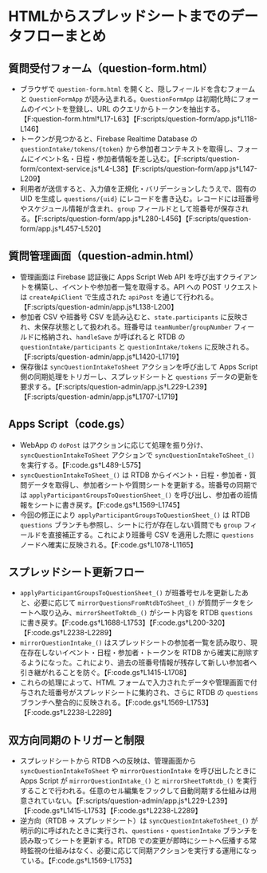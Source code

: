 # HTMLからスプレッドシートまでのデータフローまとめ

## 質問受付フォーム（question-form.html）
- ブラウザで `question-form.html` を開くと、隠しフィールドを含むフォームと `QuestionFormApp` が読み込まれる。`QuestionFormApp` は初期化時にフォームのイベントを登録し、URL のクエリからトークンを抽出する。【F:question-form.html†L17-L63】【F:scripts/question-form/app.js†L118-L146】
- トークンが見つかると、Firebase Realtime Database の `questionIntake/tokens/{token}` から参加者コンテキストを取得し、フォームにイベント名・日程・参加者情報を差し込む。【F:scripts/question-form/context-service.js†L4-L38】【F:scripts/question-form/app.js†L147-L209】
- 利用者が送信すると、入力値を正規化・バリデーションしたうえで、固有の UID を生成し `questions/{uid}` にレコードを書き込む。レコードには班番号やスケジュール情報が含まれ、`group` フィールドとして班番号が保存される。【F:scripts/question-form/app.js†L280-L456】【F:scripts/question-form/app.js†L457-L520】

## 質問管理画面（question-admin.html）
- 管理画面は Firebase 認証後に Apps Script Web API を呼び出すクライアントを構築し、イベントや参加者一覧を取得する。API への POST リクエストは `createApiClient` で生成された `apiPost` を通じて行われる。【F:scripts/question-admin/app.js†L138-L200】
- 参加者 CSV や班番号 CSV を読み込むと、`state.participants` に反映され、未保存状態として扱われる。班番号は `teamNumber`/`groupNumber` フィールドに格納され、`handleSave` が呼ばれると RTDB の `questionIntake/participants` と `questionIntake/tokens` に反映される。【F:scripts/question-admin/app.js†L1420-L1719】
- 保存後は `syncQuestionIntakeToSheet` アクションを呼び出して Apps Script 側の同期処理をトリガーし、スプレッドシートと `questions` データの更新を要求する。【F:scripts/question-admin/app.js†L229-L239】【F:scripts/question-admin/app.js†L1707-L1719】

## Apps Script（code.gs）
- WebApp の `doPost` はアクションに応じて処理を振り分け、`syncQuestionIntakeToSheet` アクションで `syncQuestionIntakeToSheet_()` を実行する。【F:code.gs†L489-L575】
- `syncQuestionIntakeToSheet_()` は RTDB からイベント・日程・参加者・質問データを取得し、参加者シートや質問シートを更新する。班番号の同期では `applyParticipantGroupsToQuestionSheet_()` を呼び出し、参加者の班情報をシートに書き戻す。【F:code.gs†L1569-L1745】
- 今回の修正により `applyParticipantGroupsToQuestionSheet_()` は RTDB `questions` ブランチも参照し、シートに行が存在しない質問でも `group` フィールドを直接補正する。これにより班番号 CSV を適用した際に `questions` ノードへ確実に反映される。【F:code.gs†L1078-L1165】

## スプレッドシート更新フロー
- `applyParticipantGroupsToQuestionSheet_()` が班番号セルを更新したあと、必要に応じて `mirrorQuestionsFromRtdbToSheet_()` が質問データをシートへ取り込み、`mirrorSheetToRtdb_()` がシート内容を RTDB `questions` に書き戻す。【F:code.gs†L1688-L1753】【F:code.gs†L200-320】【F:code.gs†L2238-L2289】
- `mirrorQuestionIntake_()` はスプレッドシートの参加者一覧を読み取り、現在存在しないイベント・日程・参加者・トークンを RTDB から確実に削除するようになった。これにより、過去の班番号情報が残存して新しい参加者へ引き継がれることを防ぐ。【F:code.gs†L1415-L1708】
- これらの処理によって、HTML フォームで入力されたデータや管理画面で付与された班番号がスプレッドシートに集約され、さらに RTDB の `questions` ブランチへ整合的に反映される。【F:code.gs†L1569-L1753】【F:code.gs†L2238-L2289】

## 双方向同期のトリガーと制限
- スプレッドシートから RTDB への反映は、管理画面から `syncQuestionIntakeToSheet` や `mirrorQuestionIntake` を呼び出したときに Apps Script が `mirrorQuestionIntake_()` と `mirrorSheetToRtdb_()` を実行することで行われる。任意のセル編集をフックして自動同期する仕組みは用意されていない。【F:scripts/question-admin/app.js†L229-L239】【F:code.gs†L1415-L1753】【F:code.gs†L2238-L2289】
- 逆方向（RTDB → スプレッドシート）は `syncQuestionIntakeToSheet_()` が明示的に呼ばれたときに実行され、`questions`・`questionIntake` ブランチを読み取ってシートを更新する。RTDB での変更が即時にシートへ伝播する常時監視の仕組みはなく、必要に応じて同期アクションを実行する運用になっている。【F:code.gs†L1569-L1753】
